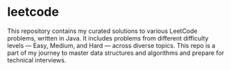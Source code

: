 # leetcode
This repository contains my curated solutions to various LeetCode problems, written in Java. It includes problems from different difficulty levels — Easy, Medium, and Hard — across diverse topics. This repo is a part of my journey to master data structures and algorithms and prepare for technical interviews.
